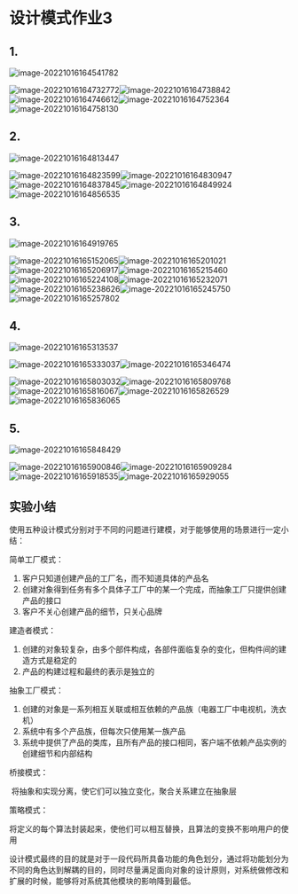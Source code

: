 # 设计模式作业3

## 1.

![image-20221016164541782](C:\Users\admin\AppData\Roaming\Typora\typora-user-images\image-20221016164541782.png)

![image-20221016164732772](C:\Users\admin\AppData\Roaming\Typora\typora-user-images\image-20221016164732772.png)![image-20221016164738842](C:\Users\admin\AppData\Roaming\Typora\typora-user-images\image-20221016164738842.png)![image-20221016164746612](C:\Users\admin\AppData\Roaming\Typora\typora-user-images\image-20221016164746612.png)![image-20221016164752364](C:\Users\admin\AppData\Roaming\Typora\typora-user-images\image-20221016164752364.png)![image-20221016164758130](C:\Users\admin\AppData\Roaming\Typora\typora-user-images\image-20221016164758130.png)



## 2.

![image-20221016164813447](C:\Users\admin\AppData\Roaming\Typora\typora-user-images\image-20221016164813447.png)

![image-20221016164823599](C:\Users\admin\AppData\Roaming\Typora\typora-user-images\image-20221016164823599.png)![image-20221016164830947](C:\Users\admin\AppData\Roaming\Typora\typora-user-images\image-20221016164830947.png)![image-20221016164837845](C:\Users\admin\AppData\Roaming\Typora\typora-user-images\image-20221016164837845.png)![image-20221016164849924](C:\Users\admin\AppData\Roaming\Typora\typora-user-images\image-20221016164849924.png)![image-20221016164856535](C:\Users\admin\AppData\Roaming\Typora\typora-user-images\image-20221016164856535.png)

## 3.

![image-20221016164919765](C:\Users\admin\AppData\Roaming\Typora\typora-user-images\image-20221016164919765.png)

![image-20221016165152065](C:\Users\admin\AppData\Roaming\Typora\typora-user-images\image-20221016165152065.png)![image-20221016165201021](C:\Users\admin\AppData\Roaming\Typora\typora-user-images\image-20221016165201021.png)![image-20221016165206917](C:\Users\admin\AppData\Roaming\Typora\typora-user-images\image-20221016165206917.png)![image-20221016165215460](C:\Users\admin\AppData\Roaming\Typora\typora-user-images\image-20221016165215460.png)![image-20221016165224108](C:\Users\admin\AppData\Roaming\Typora\typora-user-images\image-20221016165224108.png)![image-20221016165232071](C:\Users\admin\AppData\Roaming\Typora\typora-user-images\image-20221016165232071.png)![image-20221016165238626](C:\Users\admin\AppData\Roaming\Typora\typora-user-images\image-20221016165238626.png)![image-20221016165245750](C:\Users\admin\AppData\Roaming\Typora\typora-user-images\image-20221016165245750.png)![image-20221016165257802](C:\Users\admin\AppData\Roaming\Typora\typora-user-images\image-20221016165257802.png)

## 4.

![image-20221016165313537](C:\Users\admin\AppData\Roaming\Typora\typora-user-images\image-20221016165313537.png)

![image-20221016165333037](C:\Users\admin\AppData\Roaming\Typora\typora-user-images\image-20221016165333037.png)![image-20221016165346474](C:\Users\admin\AppData\Roaming\Typora\typora-user-images\image-20221016165346474.png)

![image-20221016165803032](C:\Users\admin\AppData\Roaming\Typora\typora-user-images\image-20221016165803032.png)![image-20221016165809768](C:\Users\admin\AppData\Roaming\Typora\typora-user-images\image-20221016165809768.png)![image-20221016165816067](C:\Users\admin\AppData\Roaming\Typora\typora-user-images\image-20221016165816067.png)![image-20221016165826529](C:\Users\admin\AppData\Roaming\Typora\typora-user-images\image-20221016165826529.png)![image-20221016165836065](C:\Users\admin\AppData\Roaming\Typora\typora-user-images\image-20221016165836065.png)



## 5.

![image-20221016165848429](C:\Users\admin\AppData\Roaming\Typora\typora-user-images\image-20221016165848429.png)

![image-20221016165900846](C:\Users\admin\AppData\Roaming\Typora\typora-user-images\image-20221016165900846.png)![image-20221016165909284](C:\Users\admin\AppData\Roaming\Typora\typora-user-images\image-20221016165909284.png)![image-20221016165918535](C:\Users\admin\AppData\Roaming\Typora\typora-user-images\image-20221016165918535.png)![image-20221016165929055](C:\Users\admin\AppData\Roaming\Typora\typora-user-images\image-20221016165929055.png)



## 实验小结

使用五种设计模式分别对于不同的问题进行建模，对于能够使用的场景进行一定小结：

简单工厂模式：

1. 客户只知道创建产品的工厂名，而不知道具体的产品名
2. 创建对象得到任务有多个具体子工厂中的某一个完成，而抽象工厂只提供创建产品的接口
3. 客户不关心创建产品的细节，只关心品牌

建造者模式：

1. 创建的对象较复杂，由多个部件构成，各部件面临复杂的变化，但构件间的建造方式是稳定的
2. 产品的构建过程和最终的表示是独立的

抽象工厂模式：

1. 创建的对象是一系列相互关联或相互依赖的产品族（电器工厂中电视机，洗衣机）
2. 系统中有多个产品族，但每次只使用某一族产品
3. 系统中提供了产品的类库，且所有产品的接口相同，客户端不依赖产品实例的创建细节和内部结构

桥接模式：

​	将抽象和实现分离，使它们可以独立变化，聚合关系建立在抽象层

策略模式：

​	将定义的每个算法封装起来，使他们可以相互替换，且算法的变换不影响用户的使用

设计模式最终的目的就是对于一段代码所具备功能的角色划分，通过将功能划分为不同的角色达到解耦的目的，同时尽量满足面向对象的设计原则，对系统做修改和扩展的时候，能够将对系统其他模块的影响降到最低。